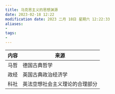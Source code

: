 ```yaml
---
title: 马克思主义的思想渊源
date: 2023-02-18 12:22
modification date: 2023 二月 18日 星期六 12:22:33
aliases: 
- 
tags: 
- 
---
```


| 内容 | 来源               |
| ---- | ------------------ |
| 马哲 | 德国古典哲学       |
| 政经 | 英国古典政治经济学 |
| 科社 | 英法空想社会主义理论的合理部分                   |
